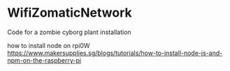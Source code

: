 # WifiZomaticNetwork

Code for a zombie cyborg plant installation

how to install node on rpi0W
https://www.makersupplies.sg/blogs/tutorials/how-to-install-node-js-and-npm-on-the-raspberry-pi


